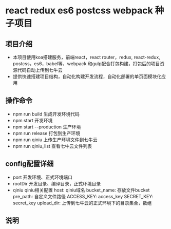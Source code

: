 react redux es6 postcss webpack 种子项目
=========

项目介绍
-------

+ 本项目使用koa搭建服务，前端react，react router，redux, react-redux, postcss，es6，babel等，webpack 和gulp配合打包构建，打包后的项目资源代码自动上传到七牛云
+ 提供快速搭建项目结构，自动化构建开发流程，自动化部署的单页面模块化应用

操作命令
-------

+ npm run build 生成开发环境代码
+ npm start 开发环境
+ npm start --production 生产环境
+ npm run release 打包到生产环境
+ npm run qiniu 上传生产环境文件到七牛云
+ npm run qiniu_list 查看七牛云文件列表

config配置详细
-------

+ port 开发环境、正式环境端口
+ rootDir 开发目录、编译目录，正式环境目录
+ qiniu qiniu相关配置
    host: qiniu域名
    bucket_name: 存放文件bucket
    pre_path: 自定义文件路径
    ACCESS_KEY: access_key
    SECRET_KEY: secret_key
    upload_dir: 上传到七牛云的正式环境下的目录集合，数组

说明
-------